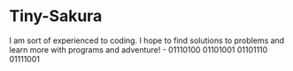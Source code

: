 # Tiny-Sakura
I am sort of experienced to coding. I hope to find solutions to problems and learn more with programs and adventure! -  01110100 01101001 01101110 01111001
